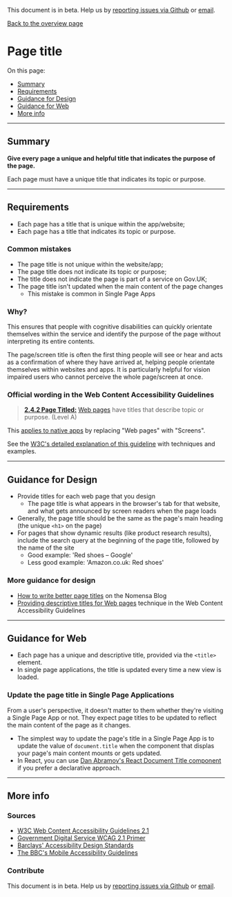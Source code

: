This document is in beta. Help us by [reporting issues via Github](https://github.com/jfhector/accessibility-guidelines) or [email](mailto:jeanfrancois.hector@googlemail.com).

[Back to the overview page](./../index.html)

# Page title

On this page:

- [Summary](#summary)
- [Requirements](#requirements)
- [Guidance for Design](#guidance-for-design)
- [Guidance for Web](#guidance-for-web)
- [More info](#more-info)

---

## Summary

**Give every page a unique and helpful title that indicates the purpose of the page.**

Each page must have a unique title that indicates its topic or purpose.

---

## Requirements

- Each page has a title that is unique within the app/website;
- Each page has a title that indicates its topic or purpose.

### Common mistakes

- The page title is not unique within the website/app;
- The page title does not indicate its topic or purpose;
- The title does not indicate the page is part of a service on Gov.UK;
- The page title isn't updated when the main content of the page changes
  - This mistake is common in Single Page Apps

### Why?

This ensures that people with cognitive disabilities can quickly orientate themselves within the service and identify the purpose of the page without interpreting its entire contents.

The page/screen title is often the first thing people will see or hear and acts as a confirmation of where they have arrived at, helping people orientate themselves within websites and apps. It is particularly helpful for vision impaired users who cannot perceive the whole page/screen at once.

### Official wording in the Web Content Accessibility Guidelines

> [**2.4.2 Page Titled:**](https://www.w3.org/TR/UNDERSTANDING-WCAG20/navigation-mechanisms-title.html) [Web pages](https://www.w3.org/TR/UNDERSTANDING-WCAG20/navigation-mechanisms-title.html#webpagedef) have titles that describe topic or purpose. (Level A)

This [applies to native apps](https://www.w3.org/TR/wcag2ict/#navigation-mechanisms-title) by replacing "Web pages" with "Screens".

See the [W3C's detailed explanation of this guideline](https://www.w3.org/TR/UNDERSTANDING-WCAG20/navigation-mechanisms-title.html) with techniques and examples.

---

## Guidance for Design

- Provide titles for each web page that you design
  - The page title is what appears in the browser's tab for that website, and what gets announced by screen readers when the page loads
- Generally, the page title should be the same as the page's main heading (the unique `<h1>` on the page)
- For pages that show dynamic results (like product research results), include the search query at the beginning of the page title, followed by the name of the site
  - Good example: 'Red shoes – Google'
  - Less good example: 'Amazon.co.uk: Red shoes'

### More guidance for design

- [How to write better page titles](https://www.nomensa.com/blog/2013/how-to-write-better-page-titles) on the Nomensa Blog
- [Providing descriptive titles for Web pages](https://www.w3.org/TR/2016/NOTE-WCAG20-TECHS-20161007/G88) technique in the Web Content Accessibility Guidelines

---

## Guidance for Web

- Each page has a unique and descriptive title, provided via the `<title>` element.
- In single page applications, the title is updated every time a new view is loaded.

### Update the page title in Single Page Applications

From a user's perspective, it doesn't matter to them whether they're visiting a Single Page App or not. They expect page titles to be updated to reflect the main content of the page as it changes.

- The simplest way to update the page's title in a Single Page App is to update the value of `document.title` when the component that displas your page's main content mounts or gets updated.
- In React, you can use [Dan Abramov's React Document Title component](https://github.com/gaearon/react-document-title) if you prefer a declarative approach.

---

## More info

### Sources

- [W3C Web Content Accessibility Guidelines 2.1](https://www.w3.org/TR/WCAG21/)
- [Government Digital Service WCAG 2.1 Primer](https://alphagov.github.io/wcag-primer/)
- [Barclays' Accessibility Design Standards](https://home.barclays/who-we-are/our-suppliers/our-requirements-of-external-suppliers/)
- [The BBC's Mobile Accessibility Guidelines](https://www.bbc.co.uk/guidelines/futuremedia/accessibility/mobile/summary)

### Contribute

This document is in beta. Help us by [reporting issues via Github](https://github.com/jfhector/accessibility-guidelines) or [email](mailto:jeanfrancois.hector@googlemail.com).
